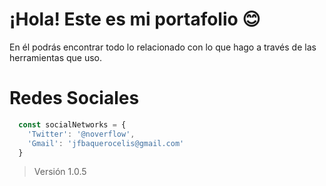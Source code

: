 # ¡Hola! Este es mi portafolio :blush:

En él podrás encontrar todo lo relacionado con lo que hago a través de las herramientas que uso.

# Redes Sociales
```javascript
  const socialNetworks = {
    'Twitter': '@noverflow',
    'Gmail': 'jfbaquerocelis@gmail.com'
  }
```

> Versión 1.0.5
